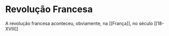 # Revolução Francesa

A revolução francesa aconteceu, obviamente, na [[França]], no século [[18-XVIII]] 
